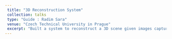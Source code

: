 ```yaml
---
 title: "3D Reconstruction System"
 collection: talks
 type: "Guide : Radim Sara"
 venue: "Czech Technical University in Prague"
 excerpt: "Built a system to reconstruct a 3D scene given images captured from an internally calibrated camera. Essential matrices for each pair of images was found out. Performed stepwise gluing to obtain camera positions and point cloud."
---
```





